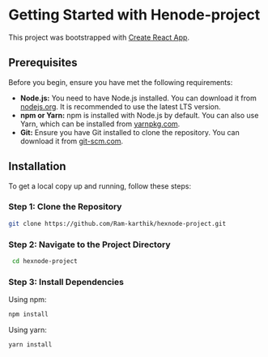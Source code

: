 # Getting Started with Henode-project

This project was bootstrapped with [Create React App](https://github.com/facebook/create-react-app).

## Prerequisites

Before you begin, ensure you have met the following requirements:

- **Node.js:** You need to have Node.js installed. You can download it from [nodejs.org](https://nodejs.org/). It is recommended to use the latest LTS version.
- **npm or Yarn:** npm is installed with Node.js by default. You can also use Yarn, which can be installed from [yarnpkg.com](https://yarnpkg.com/).
- **Git:** Ensure you have Git installed to clone the repository. You can download it from [git-scm.com](https://git-scm.com/).

## Installation

To get a local copy up and running, follow these steps:

### Step 1: Clone the Repository

   ```sh
   git clone https://github.com/Ram-karthik/hexnode-project.git
   ```

### Step 2: Navigate to the Project Directory
  ```sh
   cd hexnode-project
  ```

### Step 3: Install Dependencies

Using npm:

```sh
npm install
```

Using yarn:

```sh
yarn install
```
